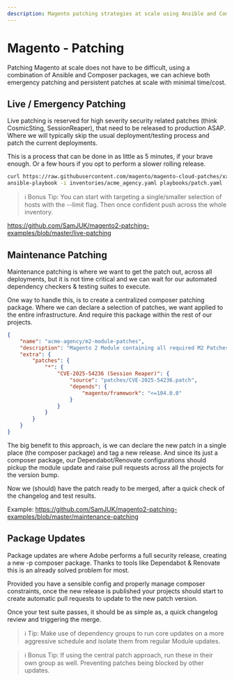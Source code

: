 ```yaml
---
description: Magento patching strategies at scale using Ansible and Composer for emergency and maintenance patches.
---
```

# Magento - Patching

Patching Magento at scale does not have to be difficult, using a combination of Ansible and Composer packages, we can achieve both emergency patching and persistent patches at scale with minimal time/cost.

## Live / Emergency Patching

Live patching is reserved for high severity security related patches (think CosmicSting, SessionReaper), that need to be released to production ASAP. Where we will typically skip the usual deployment/testing process and patch the current deployments.

This is a process that can be done in as little as 5 minutes, if your brave enough. Or a few hours if you opt to perform a slower rolling release.

```sh
curl https://raw.githubusercontent.com/magento/magento-cloud-patches/xxxx.patch > patches/CVE-2025-54236.patch
ansible-playbook -i inventories/acme_agency.yaml playbooks/patch.yaml -e patch_file=patches/CVE-2025-54236.patch
```

> ℹ Bonus Tip: You can start with targeting a single/smaller selection of hosts with the --limit flag. Then once confident push across the whole inventory.

https://github.com/SamJUK/magento2-patching-examples/blob/master/live-patching


## Maintenance Patching

Maintenance patching is where we want to get the patch out, across all deployments, but it is not time critical and we can wait for our automated dependency checkers & testing suites to execute.

One way to handle this, is to create a centralized composer patching package. Where we can declare a selection of patches, we want applied to the entire infrastructure. And require this package within the rest of our projects.

```json
{
    "name": "acme-agency/m2-module-patches",
    "description": "Magento 2 Module containing all required M2 Patches",
    "extra": {
        "patches": {
            "*": {
                "CVE-2025-54236 (Session Reaper)": {
                    "source": "patches/CVE-2025-54236.patch",
                    "depends": {
                        "magento/framework": "<=104.0.0"
                    }
                }
            }
        }
    }
}
```

The big benefit to this approach, is we can declare the new patch in a single place (the composer package) and tag a new release. And since its just a composer package, our Dependabot/Renovate configurations should pickup the module update and raise pull requests across all the projects for the version bump.

Now we (should) have the patch ready to be merged, after a quick check of the changelog and test results.

Example: https://github.com/SamJUK/magento2-patching-examples/blob/master/maintenance-patching


## Package Updates
Package updates are where Adobe performs a full security release, creating a new -p composer package. Thanks to tools like Dependabot & Renovate this is an already solved problem for most.

Provided you have a sensible config and properly manage composer constraints, once the new release is published your projects should start to create automatic pull requests to update to the new patch version.

Once your test suite passes, it should be as simple as, a quick changelog review and triggering the merge.

> ℹ Tip: Make use of dependency groups to run core updates on a more aggressive schedule and isolate them from regular Module updates.

> ℹ Bonus Tip: If using the central patch approach, run these in their own group as well. Preventing patches being blocked by other updates.